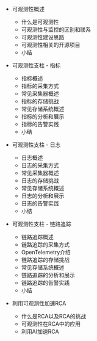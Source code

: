 * 可观测性概述
  - 什么是可观测性
  - 可观测性与监控的区别和联系
  - 可观测性建设思路
  - 可观测性相关的开源项目
  - 小结

* 可观测性支柱 - 指标
  - 指标概述
  - 指标的采集方式
  - 常见采集器概述
  - 指标的存储挑战
  - 常见存储系统概述
  - 指标的分析和展示
  - 指标的告警实践
  - 小结

* 可观测性支柱 - 日志
  - 日志概述
  - 日志的采集方式
  - 常见采集器概述
  - 日志的存储挑战
  - 常见存储系统概述
  - 日志的分析和展示
  - 日志的告警实践
  - 小结

* 可观测性支柱 - 链路追踪
  - 链路追踪概述
  - 链路追踪的采集方式
  - OpenTelemetry介绍
  - 链路追踪的存储挑战
  - 常见存储系统概述
  - 链路追踪的分析和展示
  - 链路追踪的告警实践
  - 小结

* 利用可观测性加速RCA
  - 什么是RCA以及RCA的挑战
  - 可观测性在RCA中的应用
  - 利用AI加速RCA
